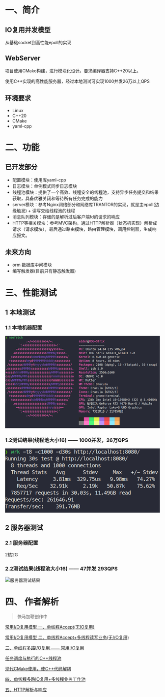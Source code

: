 # 一、简介

## IO复用并发模型

从基础socket到高性能epoll的实现

## WebServer

项目使用CMake构建，进行模块化设计。要求编译器支持C++20以上。

使用C++实现的高性能服务器，经过本地测试可实现1000并发26万以上QPS

## 环境要求

- Linux
- C++20
- CMake
- yaml-cpp



# 二、功能

## 已开发部分

- 配置模块：使用库yaml-cpp
- 日志模块：单例模式同步日志模块
- 线程池模块：提供了一个高效、线程安全的线程池，支持异步任务提交和结果获取，具备优雅关闭和等待所有任务完成的能力
- server模块：参考Nginx网络部分和网络库TRANTOR的实现，就是主epoll(边缘触发) + 读写交给线程池的线程
- 消息队列模块：存储的是解析过后客户端fd的请求的响应
- HTTP等相关模块：参考MVC架构，通过HTTP解析器（状态机实现）解析成请求（请求模块），最后通过路由模块，路由管理模块，调用控制器，生成响应报文。

## 未来方向

- orm 数据库中间模块
- 编写触发器(目前只有静态触发器)

# 三、性能测试

## 1 本地测试

### 1.1 本地机器配置

![本地配置](./image/本地配置.png)

### 1.2测试结果(线程池大小16) —— 1000并发，26万QPS

![本地测试结果](./image/本地测试结果.png)

## 2 服务器测试

### 2.1 服务器配置

2核2G

### 2.2测试结果(线程池大小16) —— 47并发 293QPS

![服务器测试结果](/home/aiden/Development/TinyWebServer/image/服务器测试结果.png)



# 四、 作者解析

> 快马加鞭创作中

[常用I/O复用模型 一、单线程Accept(无IO复用)](https://blog.csdn.net/Ten_years_star/article/details/140395553)

[常用I/O复用模型 二、单线程Accept+多线程读写业务(无I/O复用)](https://blog.csdn.net/Ten_years_star/article/details/140412994)

[三、单线程多路I/O复用 —— 常用I/O复用](https://blog.csdn.net/Ten_years_star/article/details/140445242)

[任务调度与执行的C++线程池](https://blog.csdn.net/Ten_years_star/article/details/140526499)

[现代CMake使用，使C++代码解耦](https://blog.csdn.net/Ten_years_star/article/details/140657310)

[四、单线程多路IO复用+多线程业务工作池](https://blog.csdn.net/Ten_years_star/article/details/140666040)

[五、HTTP解析与响应](https://blog.csdn.net/Ten_years_star/article/details/140848143)
